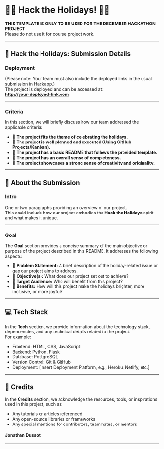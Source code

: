 # 🎅✨ Hack the Holidays! 🎄🎁  

**THIS TEMPLATE IS ONLY TO BE USED FOR THE DECEMBER HACKATHON PROJECT**  
Please do not use it for course project work.  

---

## **🎄 Hack the Holidays: Submission Details**  

### **Deployment**  
(Please note: Your team must also include the deployed links in the usual submission in Hackapp.)  
The project is deployed and can be accessed at:  
**http://your-deployed-link.com**  

---

### **Criteria**  
In this section, we will briefly discuss how our team addressed the applicable criteria:  
- 🎁 **The project fits the theme of celebrating the holidays.**  
- 🎁 **The project is well planned and executed (Using GitHub Projects/Kanban).**  
- 🎁 **The project has a basic README that follows the provided template.**  
- 🎁 **The project has an overall sense of completeness.**  
- 🎁 **The project showcases a strong sense of creativity and originality.**  

---

## **🎅 About the Submission**  

### **Intro**  
One or two paragraphs providing an overview of our project.  
This could include how our project embodies the **Hack the Holidays** spirit and what makes it unique.  

---

### **Goal**  
The **Goal** section provides a concise summary of the main objective or purpose of the project described in this README. It addresses the following aspects:  

- 🎄 **Problem Statement:** A brief description of the holiday-related issue or gap our project aims to address.  
- 🎄 **Objective(s):** What does our project set out to achieve?  
- 🎄 **Target Audience:** Who will benefit from this project?  
- 🎄 **Benefits:** How will this project make the holidays brighter, more inclusive, or more joyful?  

---

## **💻 Tech Stack**  
In the **Tech** section, we provide information about the technology stack, dependencies, and any technical details related to the project.  
For example:  
- Frontend: HTML, CSS, JavaScript  
- Backend: Python, Flask  
- Database: PostgreSQL  
- Version Control: Git & GitHub  
- Deployment: [Insert Deployment Platform, e.g., Heroku, Netlify, etc.]  

---

## **🌟 Credits**  
In the **Credits** section, we acknowledge the resources, tools, or inspirations used in this project, such as:  
- Any tutorials or articles referenced  
- Any open-source libraries or frameworks  
- Any special mentions for contributors, teammates, or mentors  

#### Jonathan Dussot
---